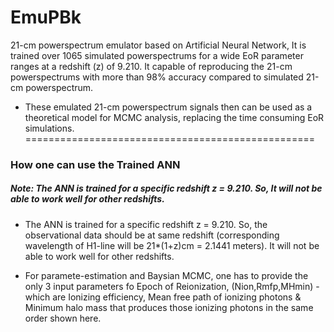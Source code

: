 # EmuPBk
21-cm powerspectrum emulator based on Artificial Neural Network, It is trained over 1065 simulated powerspectrums for a 
wide EoR parameter ranges at a redshift (z) of 9.210. It capable of reproducing the 21-cm powerspectrums with more than 
98% accuracy compared to simulated 21-cm powerspectrum.

* These emulated 21-cm powerspectrum signals then can be used as a theoretical model for MCMC analysis, replacing the
 time consuming EoR simulations.
==================================================



### How one can use the Trained ANN

##### Note: The ANN is trained for a specific redshift z = 9.210. So, It will not be able to work well for other redshifts.

* The ANN is trained for a specific redshift z = 9.210. So, the observational data should be at same redshift
 (corresponding wavelength of H1-line will be 21*(1+z)cm = 2.1441 meters). It will not be able to work well for other redshifts.

* For paramete-estimation and Baysian MCMC, one has to provide the only 3 input parameters fo Epoch of Reionization,
 (Nion,Rmfp,MHmin) - which are Ionizing efficiency, Mean free path of ionizing photons & Minimum halo mass 
that produces those ionizing photons in the same order shown here.

 
